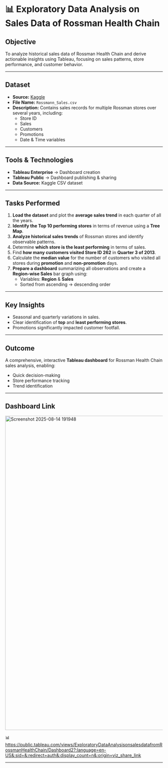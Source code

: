 # 📊 Exploratory Data Analysis on Sales Data of Rossman Health Chain

##  Objective
To analyze historical sales data of Rossman Health Chain and derive actionable insights using Tableau, focusing on sales patterns, store performance, and customer behavior.

---

##  Dataset
- **Source:** [Kaggle](https://www.kaggle.com/)
- **File Name:** `Rossmann_Sales.csv`
- **Description:** Contains sales records for multiple Rossman stores over several years, including:
  - Store ID
  - Sales
  - Customers
  - Promotions
  - Date & Time variables

---

##  Tools & Technologies
- **Tableau Enterprise** → Dashboard creation  
- **Tableau Public** → Dashboard publishing & sharing  
- **Data Source:** Kaggle CSV dataset  

---

##  Tasks Performed

1. **Load the dataset** and plot the **average sales trend** in each quarter of all the years.  
2. **Identify the Top 10 performing stores** in terms of revenue using a **Tree Map**.  
3. **Analyze historical sales trends** of Rossman stores and identify observable patterns.  
4. Determine **which store is the least performing** in terms of sales.  
5. Find **how many customers visited Store ID 262** in **Quarter 3 of 2013**.  
6. Calculate the **median value** for the number of customers who visited all stores during **promotion** and **non-promotion** days.  
7. **Prepare a dashboard** summarizing all observations and create a **Region-wise Sales** bar graph using:
   - Variables: **Region** & **Sales**
   - Sorted from ascending → descending order
---

##  Key Insights
- Seasonal and quarterly variations in sales.
- Clear identification of **top** and **least performing stores**.
- Promotions significantly impacted customer footfall.

---

##  Outcome
A comprehensive, interactive **Tableau dashboard** for Rossman Health Chain sales analysis, enabling:
- Quick decision-making
- Store performance tracking
- Trend identification

---

##  Dashboard Link

<img width="1920" height="1003" alt="Screenshot 2025-08-14 191948" src="https://github.com/user-attachments/assets/d14801e8-9be6-42b9-a679-d3436da71aee" />

📊 https://public.tableau.com/views/ExploratoryDataAnalysisonsalesdatafromRossmanHealthChain/Dashboard2?:language=en-US&:sid=&:redirect=auth&:display_count=n&:origin=viz_share_link

---

